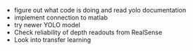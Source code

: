 
- figure out what code is doing and read yolo documentation
- implement connection to matlab
- try newer YOLO model
- Check reliability of depth readouts from RealSense
- Look into transfer learning

